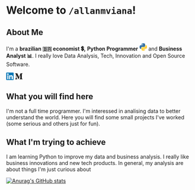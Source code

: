 # Welcome to `/allanmviana`!

## About Me
I'm a **brazilian 🇧🇷 economist 💲,** **Python Programmer** <img src="https://github.com/allanmviana/allanmviana/blob/main/img/python.svg" width="20px"> and **Business Analyst 📊**. I really love Data Analysis, Tech, Innovation and Open Source Software.

[<img src="https://github.com/allanmviana/allanmviana/blob/main/img/Slide1.PNG" width="20px">](https://www.linkedin.com/in/allanmviana/)
[<img src="https://github.com/allanmviana/allanmviana/blob/main/img/Slide2.PNG" width="20px">](https://www.linkedin.com/in/allanmviana/)

## What you will find here
I'm not a full time programmer. I'm interessed in analising data to better understand the world. Here you will find some small projects I've worked  (some serious and others just for fun).

## What I'm trying to achieve
I am learning Python to improve my data and business analysis. I really like business innovations and new tech products. In general, my analysis are about things I'm just curious about




[![Anurag's GitHub stats](https://github-readme-stats.vercel.app/api?username=allanmviana)](https://github.com/allanmviana/github-readme-stats)
<!--
**allanmviana/allanmviana** is a ✨ _special_ ✨ repository because its `README.md` (this file) appears on your GitHub profile.

Here are some ideas to get you started:

- 🔭 I’m currently working on ...
- 🌱 I’m currently learning ...
- 👯 I’m looking to collaborate on ...
- 🤔 I’m looking for help with ...
- 💬 Ask me about ...
- 📫 How to reach me: ...
- 😄 Pronouns: ...
- ⚡ Fun fact: ...
-->
